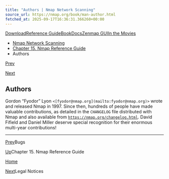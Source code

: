 ```yaml
---
title: "Authors | Nmap Network Scanning"
source_url: https://nmap.org/book/man-author.html
fetched_at: 2025-09-17T16:36:31.366260+00:00
---
```


[Download](https://nmap.org/download.html)[Reference Guide](https://nmap.org/book/man.html)[Book](https://nmap.org/book/)[Docs](https://nmap.org/docs.html)[Zenmap GUI](https://nmap.org/zenmap/)[In the Movies](https://nmap.org/movies/)

* [Nmap Network Scanning](https://nmap.org/book/toc.html)
* [Chapter 15. Nmap Reference Guide](https://nmap.org/book/man.html)
* Authors

[Prev](https://nmap.org/book/man-bugs.html)

[Next](https://nmap.org/book/man-legal.html)

Authors
----------

Gordon “Fyodor” Lyon `<[fyodor@nmap.org](mailto:fyodor@nmap.org)>` wrote and released Nmap in 1997. Since then, hundreds of people have made valuable contributions, as detailed in the `CHANGELOG`[]() file distributed with Nmap and also available from [`https://nmap.org/changelog.html`](https://nmap.org/changelog.html). David Fifield and Daniel Miller deserve special recognition for their enormous multi-year contributions!

---

[Prev](https://nmap.org/book/man-bugs.html)Bugs

[Up](https://nmap.org/book/man.html)Chapter 15. Nmap Reference Guide

[Home](https://nmap.org/book/toc.html)

[Next](https://nmap.org/book/man-legal.html)Legal Notices